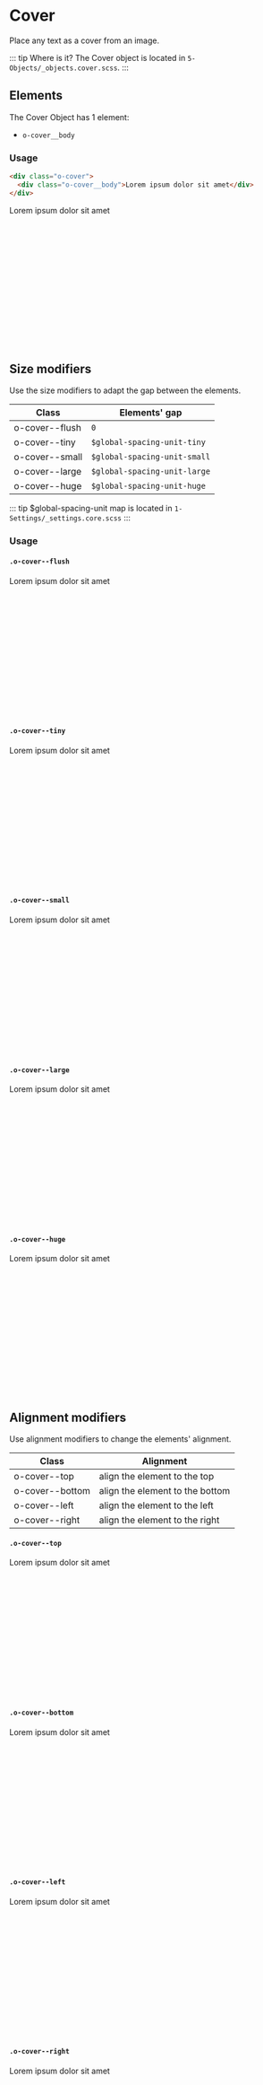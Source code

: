# Cover

Place any text as a cover from an image.

::: tip Where is it?
The Cover object is located in `5-Objects/_objects.cover.scss`.
:::

## Elements

The Cover Object has 1 element:

- `o-cover__body`

### Usage

```html
<div class="o-cover">
  <div class="o-cover__body">Lorem ipsum dolor sit amet</div>
</div>
```

<div class="o-cover o-cover--demo">
		<div class="o-cover__body">
				Lorem ipsum dolor sit amet
		</div>
</div>

## Size modifiers

Use the size modifiers to adapt the gap between the elements.

| Class          | Elements' gap               |
| -------------- | --------------------------- |
| o-cover--flush | `0` 											   |
| o-cover--tiny  | `$global-spacing-unit-tiny` |
| o-cover--small | `$global-spacing-unit-small`|
| o-cover--large | `$global-spacing-unit-large`|
| o-cover--huge  | `$global-spacing-unit-huge` |

::: tip
$global-spacing-unit map is located in `1-Settings/_settings.core.scss`
:::

### Usage

#### `.o-cover--flush`


<div class="o-cover o-cover--flush o-cover--demo u-mt-small">
		<div class="o-cover__body">
				Lorem ipsum dolor sit amet
		</div>
</div> 

#### `.o-cover--tiny`

<div class="o-cover o-cover--tiny o-cover--demo u-mt-small">
		<div class="o-cover__body">
				Lorem ipsum dolor sit amet
		</div>
</div>

#### `.o-cover--small`

<div class="o-cover o-cover--small o-cover--demo u-mt-small">
		<div class="o-cover__body">
				Lorem ipsum dolor sit amet
		</div>
</div>

#### `.o-cover--large`

<div class="o-cover o-cover--large o-cover--demo u-mt-small">
		<div class="o-cover__body">
				Lorem ipsum dolor sit amet
		</div>
</div>

#### `.o-cover--huge`

<div class="o-cover o-cover--huge o-cover--demo u-mt-small">
		<div class="o-cover__body">
				Lorem ipsum dolor sit amet
		</div>
</div>

## Alignment modifiers

Use alignment modifiers to change the elements' alignment.

| Class           | Alignment                         |
| --------------- | --------------------------------- |
| o-cover--top    | align the element to the top		  |
| o-cover--bottom | align the element to the bottom		|
| o-cover--left   | align the element to the left		  |
| o-cover--right  | align the element to the right		|


#### `.o-cover--top`

<div class="o-cover o-cover--top o-cover--demo u-mt-small">
		<div class="o-cover__body">
				Lorem ipsum dolor sit amet
		</div>
</div>

#### `.o-cover--bottom`

<div class="o-cover o-cover--bottom o-cover--demo u-mt-small">
		<div class="o-cover__body">
				Lorem ipsum dolor sit amet
		</div>
</div>

#### `.o-cover--left`

<div class="o-cover o-cover--left o-cover--demo u-mt-small">
		<div class="o-cover__body">
				Lorem ipsum dolor sit amet
		</div>
</div>

#### `.o-cover--right`

<div class="o-cover o-cover--right o-cover--demo u-mt-small">
		<div class="o-cover__body">
				Lorem ipsum dolor sit amet
		</div>
</div>

<style lang="scss">
@import '../../.vuepress/scss/main.scss';
@import './outline.css';

code {
    div {
        color:black;
    }
    p {
        color:black;
    }
}

.o-cover--demo {
    background-image:url('http://unsplash.it/960/600');
    height: 250px;
}

</style>
